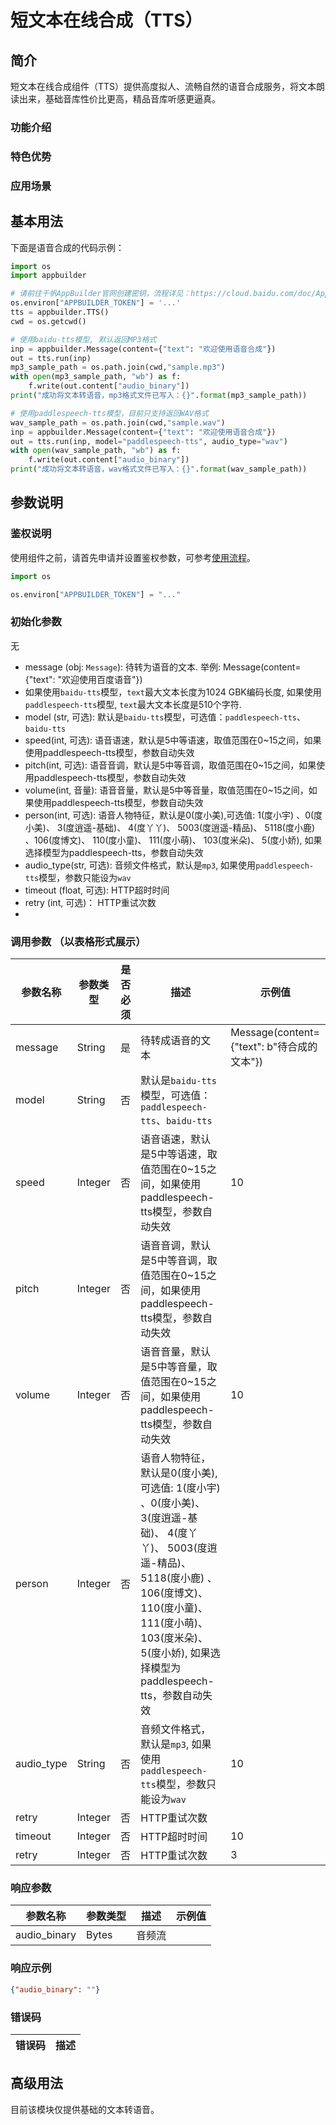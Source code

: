 # 短文本在线合成（TTS）

## 简介
短文本在线合成组件（TTS）提供高度拟人、流畅自然的语音合成服务，将文本朗读出来，基础音库性价比更高，精品音库听感更逼真。

### 功能介绍


### 特色优势


### 应用场景



## 基本用法

下面是语音合成的代码示例：
```python
import os
import appbuilder

# 请前往千帆AppBuilder官网创建密钥，流程详见：https://cloud.baidu.com/doc/AppBuilder/s/Olq6grrt6#1%E3%80%81%E5%88%9B%E5%BB%BA%E5%AF%86%E9%92%A5
os.environ["APPBUILDER_TOKEN"] = '...'
tts = appbuilder.TTS()
cwd = os.getcwd()

# 使用baidu-tts模型, 默认返回MP3格式
inp = appbuilder.Message(content={"text": "欢迎使用语音合成"})
out = tts.run(inp)
mp3_sample_path = os.path.join(cwd,"sample.mp3")
with open(mp3_sample_path, "wb") as f:
    f.write(out.content["audio_binary"])
print("成功将文本转语音，mp3格式文件已写入：{}".format(mp3_sample_path))

# 使用paddlespeech-tts模型，目前只支持返回WAV格式
wav_sample_path = os.path.join(cwd,"sample.wav")
inp = appbuilder.Message(content={"text": "欢迎使用语音合成"})
out = tts.run(inp, model="paddlespeech-tts", audio_type="wav")
with open(wav_sample_path, "wb") as f:
    f.write(out.content["audio_binary"])
print("成功将文本转语音，wav格式文件已写入：{}".format(wav_sample_path))
```


## 参数说明

### 鉴权说明
使用组件之前，请首先申请并设置鉴权参数，可参考[使用流程](https://cloud.baidu.com/doc/AppBuilder/s/Olq6grrt6#1%E3%80%81%E5%88%9B%E5%BB%BA%E5%AF%86%E9%92%A5)。
```python
import os 

os.environ["APPBUILDER_TOKEN"] = "..."
```

### 初始化参数

无

- message (obj: `Message`): 待转为语音的文本. 举例: Message(content={"text": "欢迎使用百度语音"})
- 如果使用`baidu-tts`模型，`text`最大文本长度为1024 GBK编码长度, 如果使用`paddlespeech-tts`模型, `text`最大文本长度是510个字符.
- model (str, 可选): 默认是`baidu-tts`模型，可选值：`paddlespeech-tts`、`baidu-tts`
- speed(int, 可选): 语音语速，默认是5中等语速，取值范围在0~15之间，如果使用paddlespeech-tts模型，参数自动失效
- pitch(int, 可选): 语音音调，默认是5中等音调，取值范围在0~15之间，如果使用paddlespeech-tts模型，参数自动失效
- volume(int, 音量): 语音音量，默认是5中等音量，取值范围在0~15之间，如果使用paddlespeech-tts模型，参数自动失效
- person(int, 可选): 语音人物特征，默认是0(度小美),可选值: 1(度小宇) 、0(度小美)、 3(度逍遥-基础)、  4(度丫丫)、 5003(度逍遥-精品)、  5118(度小鹿) 、106(度博文)、 110(度小童)、 111(度小萌)、 103(度米朵)、 5(度小娇), 如果选择模型为paddlespeech-tts，参数自动失效
- audio_type(str, 可选): 音频文件格式，默认是`mp3`, 如果使用`paddlespeech-tts`模型，参数只能设为`wav`
- timeout (float, 可选): HTTP超时时间
- retry (int, 可选)： HTTP重试次数
- 
### 调用参数 （以表格形式展示）
| 参数名称    | 参数类型    | 是否必须 | 描述                                                      | 示例值 |
|---------|---------|------|---------------------------------------------------------|-----|
| message   | String  | 是    | 待转成语音的文本                        |  Message(content={"text": b"待合成的文本"})  |
| model   | String  | 否    | 默认是`baidu-tts`模型，可选值：`paddlespeech-tts`、`baidu-tts` |     |
| speed | Integer | 否    | 语音语速，默认是5中等语速，取值范围在0~15之间，如果使用paddlespeech-tts模型，参数自动失效 | 10  |
| pitch   | Integer | 否    | 语音音调，默认是5中等音调，取值范围在0~15之间，如果使用paddlespeech-tts模型，参数自动失效 |     |
| volume | Integer | 否    | 语音音量，默认是5中等音量，取值范围在0~15之间，如果使用paddlespeech-tts模型，参数自动失效| 10  |
| person   | Integer | 否    | 语音人物特征，默认是0(度小美),可选值: 1(度小宇) 、0(度小美)、 3(度逍遥-基础)、  4(度丫丫)、 5003(度逍遥-精品)、  5118(度小鹿) 、106(度博文)、 110(度小童)、 111(度小萌)、 103(度米朵)、 5(度小娇), 如果选择模型为paddlespeech-tts，参数自动失效                                                |     |
| audio_type | String  | 否    | 音频文件格式，默认是`mp3`, 如果使用`paddlespeech-tts`模型，参数只能设为`wav`                                                | 10  |
| retry   | Integer | 否    | HTTP重试次数                                                |     |
| timeout | Integer | 否    | HTTP超时时间                                                | 10  |
| retry   | Integer | 否    | HTTP重试次数                                                | 3   |

### 响应参数
| 参数名称     | 参数类型  | 描述  | 示例值 |
|----------|-------|-----|-|
| audio_binary | Bytes | 音频流 | |
### 响应示例
```json
{"audio_binary": ""}
```


### 错误码
|错误码|描述|
|------|---|

## 高级用法
目前该模块仅提供基础的文本转语音。

